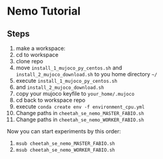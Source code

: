 # Nemo Tutorial

## Steps

1. make a workspace:
2. cd to workspace 
3. clone repo 
4. move `install_1_mujoco_py_centos.sh` and `install_2_mujoco_download.sh` to you home directory `~/` 
5. execute `install_1_mujoco_py_centos.sh` 
6. and `install_2_mujoco_download.sh`
7. copy your mujoco keyfile to `your_home/.mujoco`
8. cd back to workspace repo 
9. execute `conda create env -f environment_cpu.yml`
10. Change paths in `cheetah_se_nemo_MASTER_FABIO.sh`
11. Change paths in `cheetah_se_nemo_WORKER_FABIO.sh`



Now you can start experiments by this order:

1. `msub cheetah_se_nemo_MASTER_FABIO.sh`
2. `msub cheetah_se_nemo_WORKER_FABIO.sh`